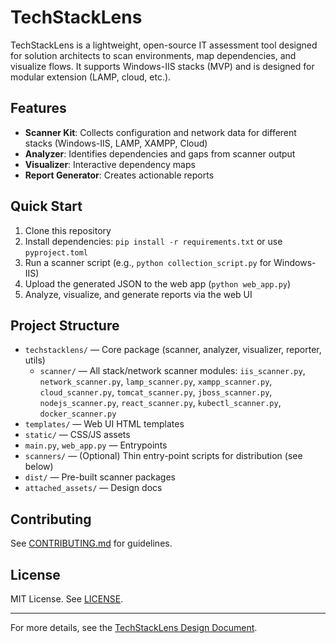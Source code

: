 # TechStackLens

TechStackLens is a lightweight, open-source IT assessment tool designed for solution architects to scan environments, map dependencies, and visualize flows. It supports Windows-IIS stacks (MVP) and is designed for modular extension (LAMP, cloud, etc.).

## Features
- **Scanner Kit**: Collects configuration and network data for different stacks (Windows-IIS, LAMP, XAMPP, Cloud)
- **Analyzer**: Identifies dependencies and gaps from scanner output
- **Visualizer**: Interactive dependency maps
- **Report Generator**: Creates actionable reports

## Quick Start
1. Clone this repository
2. Install dependencies: `pip install -r requirements.txt` or use `pyproject.toml`
3. Run a scanner script (e.g., `python collection_script.py` for Windows-IIS)
4. Upload the generated JSON to the web app (`python web_app.py`)
5. Analyze, visualize, and generate reports via the web UI

## Project Structure
- `techstacklens/` — Core package (scanner, analyzer, visualizer, reporter, utils)
    - `scanner/` — All stack/network scanner modules: `iis_scanner.py`, `network_scanner.py`, `lamp_scanner.py`, `xampp_scanner.py`, `cloud_scanner.py`, `tomcat_scanner.py`, `jboss_scanner.py`, `nodejs_scanner.py`, `react_scanner.py`, `kubectl_scanner.py`, `docker_scanner.py`
- `templates/` — Web UI HTML templates
- `static/` — CSS/JS assets
- `main.py`, `web_app.py` — Entrypoints
- `scanners/` — (Optional) Thin entry-point scripts for distribution (see below)
- `dist/` — Pre-built scanner packages
- `attached_assets/` — Design docs

## Contributing
See [CONTRIBUTING.md](CONTRIBUTING.md) for guidelines.

## License
MIT License. See [LICENSE](LICENSE).

---
For more details, see the [TechStackLens Design Document](attached_assets/TechStackLens%20Design%20Document.markdown).
